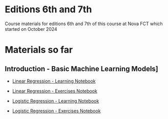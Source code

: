 # Editions 6th and 7th
Course materials for editions 6th and 7th of this course at Nova FCT which started on October 2024

# Materials so far

## Introduction - Basic Machine Learning Models]


- [Linear Regression - Learning Notebook](https://colab.research.google.com/github/samsung-ai-course/6-7-edition/blob/main/Introduction%20-%20Basic-Machine-Learning-Models/Linear%20Regression/Learning%20Notebook.ipynb)
- [Linear Regression - Exercises Notebook](https://colab.research.google.com/github/samsung-ai-course/6-7-edition/blob/main/Introduction%20-%20Basic-Machine-Learning-Models/Linear%20Regression/Exercise%20Notebook.ipynb)
 
- [Logistic Regression - Learning Notebook](https://colab.research.google.com/github/samsung-ai-course/6-7-edition/blob/main/Introduction%20-%20Basic-Machine-Learning-Models/Logistic%20Regression/Learning%20Notebook.ipynb)
- [Logistic Regression - Exercises Notebook](https://colab.research.google.com/github/samsung-ai-course/6-7-edition/blob/main/Introduction%20-%20Basic-Machine-Learning-Models/Logistic%20Regression/Exercises%20Notebook.ipynb)
 
